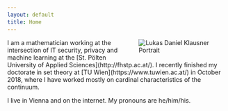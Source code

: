 ```yaml
---
layout: default
title: Home
---
```


<img src="/public/images/lukas-daniel-klausner-360w.jpg" srcset="/public/images/lukas-daniel-klausner-360w.jpg, /public/images/lukas-daniel-klausner-720w.jpg 2x" alt="Lukas Daniel Klausner Portrait" title="Photo: Alexander Gotter (alexandergotter.com)" style="width: 40%; float: right; margin: 0 0 0.5rem 1rem;" />
I am a mathematician working at the intersection of IT security, privacy and machine learning at the [St. Pölten University of Applied Sciences](http://fhstp.ac.at/). I recently finished my doctorate in set theory at [TU Wien](https://www.tuwien.ac.at/) in October 2018, where I have worked mostly on cardinal characteristics of the continuum.

I live in Vienna and on the internet. My pronouns are he/him/his.
